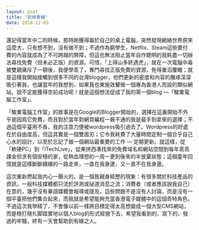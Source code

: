 ```yaml
---
layout: post
title: "砍掉重練"
date: 2018-12-05
---
```


還記得當年中二的時候，那時剛獲得屬於自己的桌上電腦，突然發現網絡世界原來這麼大，只有想不到，沒有做不到；不過作為窮學生，Netflix、Steam這些要付費的內容就成為了不可跨越的屏障，但這也無法阻止當年自作聰明的我耗盡一切辦法尋找免費（但未必正版）的資源。可惜，「上得山多終遇虎」，就在一次電腦中毒被雙親痛斥了一頓後，我便學乖了，專門尋找正版免費的資源，免得重滔覆轍；就是這樣我開始接觸到很多不同的台灣blogger，他們更新的密度和內容的雕琢深深吸引著我，也讓當年的我想到，如果我也東施效顰做一個專為香港人而設的類似網站，說不定能獲得空前成功呢！就是這個想法促成了我的第一個blog —「駿業電腦工作室」。

「駿業電腦工作室」的故事是在Google的Blogger開始的，選擇在這裏開始不外乎是因爲它免費，而且對於當年對網頁編程一竅不通的我是最手到拿來的選擇；不過這個平臺用不長，我的注意力便被wordpress吸引過去了。Wordpress的好處在於自由度高，但這其實是一個雙面刃；它令我耗費了大量時間定制一個合乎自己心水的設計，以至於忘記了做一個網站最重要的工作 — 定期更新。就這樣，從「軟硬PC」到「iTechLive」，從東拼西凑找來的免費域名和網站空間到每年乖乖課金但求有個安穩的家，從熱血理想的一周一更到後來的半放棄狀態；這個童年回憶就是這樣斷斷續續的一路走來，一直在我身邊，又一直不在我身邊。

這次重新燃起我内心一團火的，是一個我親身經歷的現象：有很多關於科技產品的資訊，一般科技媒體都只流於評測或祕道消息之流；消費者（或者應該說我自己）在意的，幾乎沒有華語媒體會報導或提及。這些問題不是沒有人討論，而是沒有一個平臺把他們集合起來，而我就是希望能夠充當香港電子媒體中的這個奇特角色。不過這次我學精了，不會像以前一樣將目標定得太高想變成一個大型CMS網站，而是穩打穩扎脚踏實地以個人blog的形式經營下去，希望我看到的、寫下的、發過的牢騷，終有一天會幫助到有緣之人。
